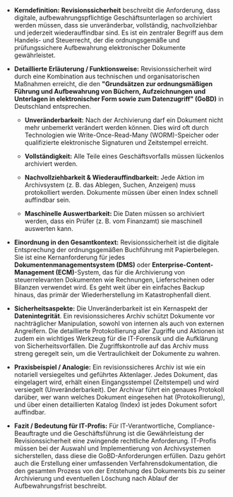 - **Kerndefinition:** **Revisionssicherheit** beschreibt die Anforderung, dass digitale, aufbewahrungspflichtige Geschäftsunterlagen so archiviert werden müssen, dass sie unveränderbar, vollständig, nachvollziehbar und jederzeit wiederauffindbar sind. Es ist ein zentraler Begriff aus dem Handels- und Steuerrecht, der die ordnungsgemäße und prüfungssichere Aufbewahrung elektronischer Dokumente gewährleistet.
    
- **Detaillierte Erläuterung / Funktionsweise:** Revisionssicherheit wird durch eine Kombination aus technischen und organisatorischen Maßnahmen erreicht, die den **"Grundsätzen zur ordnungsmäßigen Führung und Aufbewahrung von Büchern, Aufzeichnungen und Unterlagen in elektronischer Form sowie zum Datenzugriff" (GoBD)** in Deutschland entsprechen.
    
    - **Unveränderbarkeit:** Nach der Archivierung darf ein Dokument nicht mehr unbemerkt verändert werden können. Dies wird oft durch Technologien wie Write-Once-Read-Many (WORM)-Speicher oder qualifizierte elektronische Signaturen und Zeitstempel erreicht.
        
    - **Vollständigkeit:** Alle Teile eines Geschäftsvorfalls müssen lückenlos archiviert werden.
        
    - **Nachvollziehbarkeit & Wiederauffindbarkeit:** Jede Aktion im Archivsystem (z. B. das Ablegen, Suchen, Anzeigen) muss protokolliert werden. Dokumente müssen über einen Index schnell auffindbar sein.
        
    - **Maschinelle Auswertbarkeit:** Die Daten müssen so archiviert werden, dass ein Prüfer (z. B. vom Finanzamt) sie maschinell auswerten kann.
        
- **Einordnung in den Gesamtkontext:** Revisionssicherheit ist die digitale Entsprechung der ordnungsgemäßen Buchführung mit Papierbelegen. Sie ist eine Kernanforderung für jedes **Dokumentenmanagementsystem (DMS)** oder **Enterprise-Content-Management (ECM)**-System, das für die Archivierung von steuerrelevanten Dokumenten wie Rechnungen, Lieferscheinen oder Bilanzen verwendet wird. Es geht weit über ein einfaches Backup hinaus, das primär der Wiederherstellung im Katastrophenfall dient.
    
- **Sicherheitsaspekte:** Die Unveränderbarkeit ist ein Kernaspekt der **Datenintegrität**. Ein revisionssicheres Archiv schützt Dokumente vor nachträglicher Manipulation, sowohl von internen als auch von externen Angreifern. Die detaillierte Protokollierung aller Zugriffe und Aktionen ist zudem ein wichtiges Werkzeug für die IT-Forensik und die Aufklärung von Sicherheitsvorfällen. Die Zugriffskontrolle auf das Archiv muss streng geregelt sein, um die Vertraulichkeit der Dokumente zu wahren.
    
- **Praxisbeispiel / Analogie:** Ein revisionssicheres Archiv ist wie ein notariell versiegeltes und geführtes Aktenlager. Jedes Dokument, das eingelagert wird, erhält einen Eingangsstempel (Zeitstempel) und wird versiegelt (Unveränderbarkeit). Der Archivar führt ein genaues Protokoll darüber, wer wann welches Dokument eingesehen hat (Protokollierung), und über einen detaillierten Katalog (Index) ist jedes Dokument sofort auffindbar.
    
- **Fazit / Bedeutung für IT-Profis:** Für IT-Verantwortliche, Compliance-Beauftragte und die Geschäftsführung ist die Gewährleistung der Revisionssicherheit eine zwingende rechtliche Anforderung. IT-Profis müssen bei der Auswahl und Implementierung von Archivsystemen sicherstellen, dass diese die GoBD-Anforderungen erfüllen. Dazu gehört auch die Erstellung einer umfassenden Verfahrensdokumentation, die den gesamten Prozess von der Entstehung des Dokuments bis zu seiner Archivierung und eventuellen Löschung nach Ablauf der Aufbewahrungsfrist beschreibt.